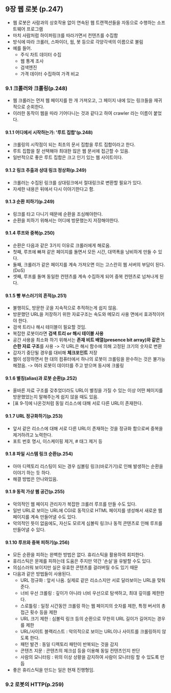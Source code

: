 ## 9장 웹 로봇 (p.247)
- 웹 로봇은 사람과의 상호작용 없이 연속된 웹 트랜잭션들을 자동으로 수행하는 소프트웨어 프로그램
- 마치 사람처럼 하이퍼링크를 따라가면서 컨텐츠를 수집함
- 방식에 따라 크롤러, 스파이더, 웜, 봇 등으로 각양각색의 이름으로 불림
- 예를 들어.
  - 주식 차트 데이터 수집
  - 웹 통계 조사
  - 검색엔진
  - 가격 데이터 수집하여 가격 비교

### 9.1 크롤러와 크롤링(p.248)
- 웹 크롤러는 먼저 웹 페이지를 한 개 가져오고, 그 페이지 내에 있는 링크들을 재귀적으로 순회한다.
- 이러한 동작이 웹을 따라 기어다니는 것과 같다고 하여 crawler 라는 이름이 붙었다.

#### 9.1.1 어디에서 시작하는가: '루트 집합'(p.248)
- 크롤링의 시작점이 되는 최초의 문서 집합을 루트 집합이라고 한다.
- 루트 집합을 잘 선택해야 최대한 많은 웹 문서에 접근할 수 있음.
- 일반적으로 좋은 루트 집합은 크고 인기 있는 웹 사이트이다.

#### 9.1.2 링크 추출과 상대 링크 정상화(p.249)
- 크롤러는 수집된 링크를 상대링크에서 절대링크로 변환할 필요가 있다.
- 자세한 내용은 뒤에서 다시 이야기한다고 함.

#### 9.1.3 순환 피하기(p.249)
- 링크를 타고 다니기 때문에 순환을 조심해야한다.
- 순환을 피하기 위해서는 어디에 방문했는지 저장해야한다.

#### 9.1.4 루프와 중복(p.250)
- 순환은 다음과 같은 3가지 이유로 크롤러에게 해로움.
- 첫째, 루프에 빠져 같은 페이지를 돌면서 모든 시간, 대역폭을 낭비하게 만들 수 있다.
- 둘째, 크롤러가 같은 페이지를 계속 가져오면 이는 고스란히 웹 서버의 부담이 된다.(DoS)
- 셋째, 루프를 돌며 동일한 컨텐츠를 계속 수집하게 되어 중복 컨텐츠로 넘쳐나게 된다.

#### 9.1.5 빵 부스러기의 흔적(p.251)
- 불행히도, 방문한 곳을 지속적으로 추적하는게 쉽지 않음.
- 방문했던 URL을 저장하기 위한 자료구조는 속도와 메모리 사용 면에서 효과적이어야 한다.
- 검색 트리나 해시 테이블이 필요할 것임.
- 복잡한 로봇이라면 **검색 트리 or 해시 테이블 사용**
- 공간 사용을 최소화 하기 위해서는 **존재 비트 배열(presence bit array)와 같은 느슨한 자료 구조**를 사용 -> 각 URL은 해시 함수에 의해 고정된 크기의 숫자로 변환
- 갑자기 중단될 경우를 대비해 **체크포인트** 저장
- 웹이 성장하면서 한 대의 컴퓨터에서 하나의 로봇이 크롤링을 완수하는 것은 불가능해졌음. -> 여러 로봇이 데이터를 주고 받으며 동시에 크롤링

#### 9.1.6 별칭(alias)과 로봇 순환(p.252)
- 올바른 자료 구조를 갖추었더라도 URL이 별칭을 가질 수 있는 이상 어떤 페이지를 방문했었는지 말해주는게 쉽지 않을 때도 있음.
- [표 9-1]에 나온것처럼 동일 리소스에 대해 서로 다른 URL이 존재한다.

#### 9.1.7 URL 정규화하기(p.253)
- 앞서 같은 리소스에 대해 서로 다른 URL이 존재하는 것을 정규화 함으로써 중복을 제거하려고 노력한다.
- 포트 번호 명시, 이스케이핑 제거, # 태그 제거 등

#### 9.1.8 파일 시스템 링크 순환(p.254)
- 아마 디렉토리 리스팅이 되는 경우 심볼링 링크(바로가기)로 인해 발생하는 순환을 이야기 하는 듯 하다.
- 해결 방법은 안나와있음.

#### 9.1.9 동적 가상 웹 공간(p.255)
- 악의적인 웹 페이지 관리자가 복잡한 크롤러 루프를 만들 수도 있다.
- 일반 URL로 보이는 URL에 CGI로 동적으로 HTML 페이지를 생성해서 새로운 웹 페이지를 계속 만들어낼 수도 있다.
- 악의적인 뜻이 없음에도, 자신도 모르게 심볼릭 링크나 동적 콘텐츠로 인해 루프를 만들어낼 수 있다.

#### 9.1.10 루프와 중복 피하기(p.256)
- 모든 순환을 피하는 완벽한 방법은 없다. 휴리스틱을 활용하여 회피한다.
- 휴리스틱은 문제를 피하는데 도움은 주지만 약간 '손실'을 유발할 수도 있다.
- 의심스러워 보이지만 실은 유효한 콘텐츠를 걸러버릴 수도 있기 때문
- 다음과 같은 방법들이 사용된다.
    - URL 정규화 : 앞서 나옴. 실제로 같은 리소스지만 서로 달라보이는 URL을 맞춰준다.
    - 너비 우선 크롤링 : 깊이가 아니라 너비 우선으로 탐색하고, 최대 깊이를 제한한다.
    - 스로틀링 : 일정 시간동안 크롤링 하는 웹 페이지의 숫자를 제한, 특정 버서의 총 접근 횟수 등을 제한
    - URL 크기 제한 : 심볼릭 링크 등의 순환으로 무한히 URL 길이가 길어지는 경우를 제한
    - URL/사이트 블랙리스트 : 악의적으로 보이는 URL이나 사이트를 크롤링하지 않도록 한다.
    - 패턴 발견 : 동일 디렉토리 패턴이 반복되는 것을 감지
    - 콘텐츠 지문 : 콘텐츠의 체크섬 등을 이용해 동일 컨텐츠인지 판단
    - 사람의 모니터링 : 위의 이상 상황을 감지하여 사람이 모니터링 할 수 있도록 만듬
- 좋은 휴리스틱을 만드는 일은 현재 진행형임.

### 9.2 로봇의 HTTP(p.259)